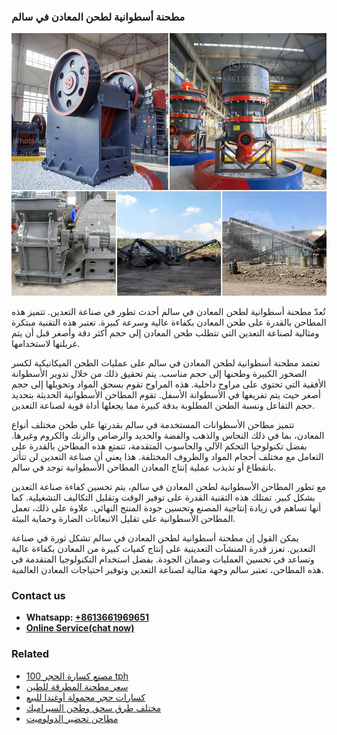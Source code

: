 <h3>مطحنة أسطوانية لطحن المعادن في سالم</h3><img src='1701853992.jpg' alt=''><p>تُعدّ مطحنة أسطوانية لطحن المعادن في سالم أحدث تطور في صناعة التعدين. تتميز هذه المطاحن بالقدرة على طحن المعادن بكفاءة عالية وسرعة كبيرة. تعتبر هذه التقنية مبتكرة ومثالية لصناعة التعدين التي تتطلب طحن المعادن إلى حجم أكثر دقة وأصغر قبل أن يتم غربلتها لاستخدامها.</p><p>تعتمد مطحنة أسطوانية لطحن المعادن في سالم على عمليات الطحن الميكانيكية لكسر الصخور الكبيرة وطحنها إلى حجم مناسب. يتم تحقيق ذلك من خلال تدوير الأسطوانة الأفقية التي تحتوي على مراوح داخلية. هذه المراوح تقوم بسحق المواد وتحويلها إلى حجم أصغر حيث يتم تفريغها في الأسطوانة الأسفل. تقوم المطاحن الأسطوانية الحديثة بتحديد حجم التفاعل ونسبة الطحن المطلوبة بدقة كبيرة مما يجعلها أداة قوية لصناعة التعدين.</p><p>تتميز مطاحن الأسطوانات المستخدمة في سالم بقدرتها على طحن مختلف أنواع المعادن، بما في ذلك النحاس والذهب والفضة والحديد والرصاص والزنك والكروم وغيرها. بفضل تكنولوجيا التحكم الآلي والحاسوب المتقدمة، تتمتع هذه المطاحن بالقدرة على التعامل مع مختلف أحجام المواد والظروف المختلفة. هذا يعني أن صناعة التعدين لن تتأثر بانقطاع أو تذبذب عملية إنتاج المعادن المطاحن الأسطوانية توجد في سالم.</p><p>مع تطور المطاحن الأسطوانية لطحن المعادن في سالم، يتم تحسين كفاءة صناعة التعدين بشكل كبير. تمتلك هذه التقنية القدرة على توفير الوقت وتقليل التكاليف التشغيلية. كما أنها تساهم في زيادة إنتاجية المصنع وتحسين جودة المنتج النهائي. علاوة على ذلك، تعمل المطاحن الأسطوانية على تقليل الانبعاثات الضارة وحماية البيئة.</p><p>يمكن القول إن مطحنة أسطوانية لطحن المعادن في سالم تشكل ثورة في صناعة التعدين. تعزز قدرة المنشآت التعدينية على إنتاج كميات كبيرة من المعادن بكفاءة عالية وتساعد في تحسين العمليات وضمان الجودة. بفضل استخدام التكنولوجيا المتقدمة في هذه المطاحن، تعتبر سالم وجهة مثالية لصناعة التعدين وتوفير احتياجات المعادن العالمية.</p><h3>Contact us</h3><ul><li><strong>Whatsapp:&nbsp;<a href="https://wa.me/8613661969651">+8613661969651</a></strong></li><li><a href="https://swt.shibang-china.com/?git&amp;zhl&amp;مطحنة أسطوانية لطحن المعادن في سالم"><strong>Online Service(chat now)</strong></a></li></ul><h3>Related</h3><ul><li><a href='مصنع كسارة الحجر 100 tph.md'>مصنع كسارة الحجر 100 tph</a></li><li><a href='سعر مطحنة المطرقة للطين.md'>سعر مطحنة المطرقة للطين</a></li><li><a href='كسارات حجر محمولة أوغندا للبيع.md'>كسارات حجر محمولة أوغندا للبيع</a></li><li><a href='مختلف طرق سحق وطحن السيراميك.md'>مختلف طرق سحق وطحن السيراميك</a></li><li><a href='مطاحن تحضير الدولوميت.md'>مطاحن تحضير الدولوميت</a></li></ul>
